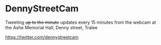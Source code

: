 DennyStreetCam
==============

Tweeting ~~up to the minute~~ updates every 15 minutes from the webcam at the Ashe Memorial Hall, Denny street, Tralee

https://twitter.com/dennystreetcam
